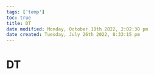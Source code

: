 ```yaml
---
tags: ['temp']
toc: true
title: DT
date modified: Monday, October 10th 2022, 2:02:30 pm
date created: Tuesday, July 26th 2022, 8:33:15 pm
---
```


# DT



